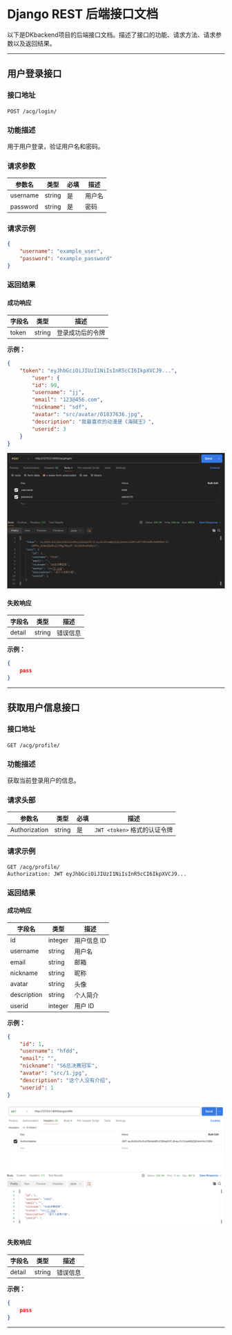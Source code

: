 # Django REST 后端接口文档

以下是DKbackend项目的后端接口文档。描述了接口的功能、请求方法、请求参数以及返回结果。

---

## 用户登录接口

### 接口地址
`POST /acg/login/`

### 功能描述
用于用户登录，验证用户名和密码。

### 请求参数

| 参数名      | 类型    | 必填  | 描述             |
|-------------|---------|-------|------------------|
| username    | string  | 是    | 用户名           |
| password    | string  | 是    | 密码             |

### 请求示例

```json
{
    "username": "example_user",
    "password": "example_password"
}
```

### 返回结果

#### 成功响应

| 字段名      | 类型    | 描述             |
|-------------|---------|------------------|
| token       | string  | 登录成功后的令牌 |

**示例：**

```json
{
    "token": "eyJhbGciOiJIUzI1NiIsInR5cCI6IkpXVCJ9...",
        "user": {
        "id": 99,
        "username": "jj",
        "email": "123@456.com",
        "nickname": "sdf",
        "avatar": "src/avatar/01837636.jpg",
        "description": "我最喜欢的动漫是《海贼王》",
        "userid": 3
    }
}
```

<img src="/png/success_login.png" alt="成功登陆图片"/>

#### 失败响应

| 字段名      | 类型    | 描述             |
|-------------|---------|------------------|
| detail      | string  | 错误信息         |

**示例：**

```json
{
    pass
}
```

---

## 获取用户信息接口

### 接口地址
`GET /acg/profile/`

### 功能描述
获取当前登录用户的信息。

### 请求头部

| 参数名      | 类型    | 必填  | 描述                    |
|-------------|---------|-------|-----------------------|
| Authorization | string | 是    | `JWT <token>` 格式的认证令牌 |

### 请求示例

```
GET /acg/profile/
Authorization: JWT eyJhbGciOiJIUzI1NiIsInR5cCI6IkpXVCJ9...
```

### 返回结果

#### 成功响应

| 字段名      | 类型    | 描述      |
|-------------|---------|---------|
| id          | integer | 用户信息 ID |
| username    | string  | 用户名     |
| email       | string  | 邮箱      |
| nickname    | string  | 昵称      |
| avatar      | string  | 头像      |
| description | string  | 个人简介    |
| userid      | integer | 用户 ID   |

**示例：**

```json
{
    "id": 1,
    "username": "hfdd",
    "email": "",
    "nickname": "S6总决赛冠军",
    "avatar": "src/1.jpg",
    "description": "这个人没有介绍",
    "userid": 1
}
```
<img src="/png/success_profile.png" alt="成功获取用户信息图片"/>

#### 失败响应

| 字段名      | 类型    | 描述             |
|-------------|---------|------------------|
| detail      | string  | 错误信息         |

**示例：**

```json
{
    pass
}
```

---